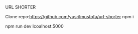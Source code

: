 URL SHORTER

Clone repo:https://github.com/yusrilmustofa/url-shorter
npm i

npm run dev
lcoalhost:5000
